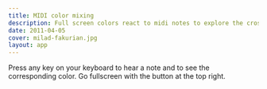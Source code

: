 ```yaml
---
title: MIDI color mixing
description: Full screen colors react to midi notes to explore the cross stimulation of the brain
date: 2011-04-05
cover: milad-fakurian.jpg
layout: app
---
```



<client-only>

  <color-mix />

</client-only>

Press any key on your keyboard to hear a note and to see the corresponding color. Go fullscreen with the button at the top right.
